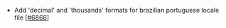 - Add 'decimal' and 'thousands' formats for brazilian portuguese locale file [[#6866](https://github.com/plotly/plotly.js/pull/6866)]